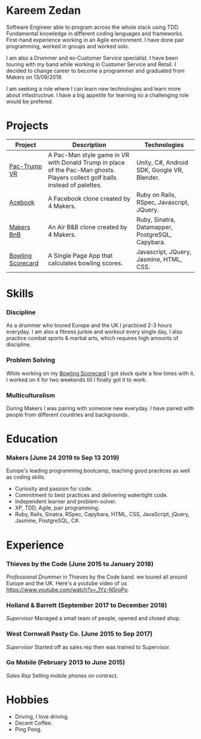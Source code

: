 # Kareem Zedan

Software Engineer able to program across the whole stack using TDD. Fundamental knowledge in different coding languages and frameworks. First-hand experience working in an Agile environment. I have done pair programming, worked in groups and worked solo.

I am also a Drummer and ex-Customer Service specialist. I have been touring with my band while working in Customer Service and Retail. I decided to change career to become a programmer and graduated from Makers on 13/09/2019.

 I am seeking a role where I can learn new technologies and learn more about infastructrue. I have a big appetite for learning so a challenging role would be prefered. 

# Projects

| Project                                                          | Description                                                                                                                   | Technologies                                     |
|------------------------------------------------------------------|-------------------------------------------------------------------------------------------------------------------------------|--------------------------------------------------|
| [Pac-Trump VR](https://github.com/Kaymo1990/PacTrumpVR)          | A Pac-Man style game in VR with Donald Trump in place of the Pac-Man ghosts. Players collect golf balls instead of palettes.  | Unity, C#, Android SDK, Google VR, Blender.      |
| [Acebook](https://github.com/riannemcc/acebook-RVs)              | A Facebook clone created by 4 Makers.                                                                                         | Ruby on Rails, RSpec, Javascript, JQuery.        |
| [Makers BnB](https://github.com/KZedan/bliss-makers)             | An Air B&B clone created by 4 Makers.                                                                                         | Ruby, Sinatra, Datamapper, PostgreSQL, Capybara. |
| [Bowling Scorecard](https://github.com/KZedan/bowling-challenge) | A Single Page App that calculates bowling scores.                                                                             | Javascript, JQuery,  Jasmine, HTML, CSS.         |


# Skills

### Discipline

As a drummer who toured Europe and the UK I practiced 2-3 hours everyday. I am also a fitness junkie and workout every single day, I also practice combat sports & martial arts, which requires high amounts of discipline.

### Problem Solving

While working on my [Bowling Scorecard](https://github.com/KZedan/bowling-challenge) I got stuck quite a few times with it. I worked on it for two weekends till I finally got it to work.

### Multiculturalism

During Makers I was pairing with someone new everyday. I have paired with people from different countries and backgrounds. 


# Education

### Makers (June 24 2019 to Sep 13 2019)

Europe's leading programming bootcamp, teaching good practices as well as coding skills.

* Curiosity and passion for code.
* Commitment to best practices and delivering watertight code.
* Independent learner and problem-solver.
* XP, TDD, Agile, pair programming.
* Ruby, Rails, Sinatra, RSpec, Capybara, HTML, CSS, JavaScript, jQuery, Jasmine, PostgreSQL, C#.


# Experience

### Thieves by the Code (June 2015 to January 2018)
<em>Professional Drummer</em> in Thieves by the Code band. we toured all around Europe and the UK. Here's a youtube video of us https://www.youtube.com/watch?v=_1Yz-N5roPo.

### Holland & Barrett (September 2017 to December 2018)
<em>Supervisor</em> Managed a small team of people, opened and closed shop. 

### West Cornwall Pasty Co. (June 2015 to Sep 2017)
<em>Supervisor</em> Started off as sales rep then was trained to Supervisor.

### Go Mobile (February 2013 to June 2015)
<em> Sales Rep</em> Selling mobile phones on contract.


# Hobbies

* Driving, I love driving.
* Decent Coffee.
* Ping Pong.

